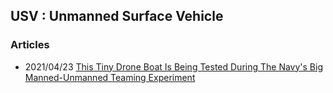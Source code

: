 ## USV : Unmanned Surface Vehicle


### Articles
- 2021/04/23 [This Tiny Drone Boat Is Being Tested During The Navy's Big Manned-Unmanned Teaming Experiment](https://www.thedrive.com/the-war-zone/40303/this-tiny-drone-boat-is-being-tested-during-the-navys-big-manned-unmanned-teaming-experiment)
